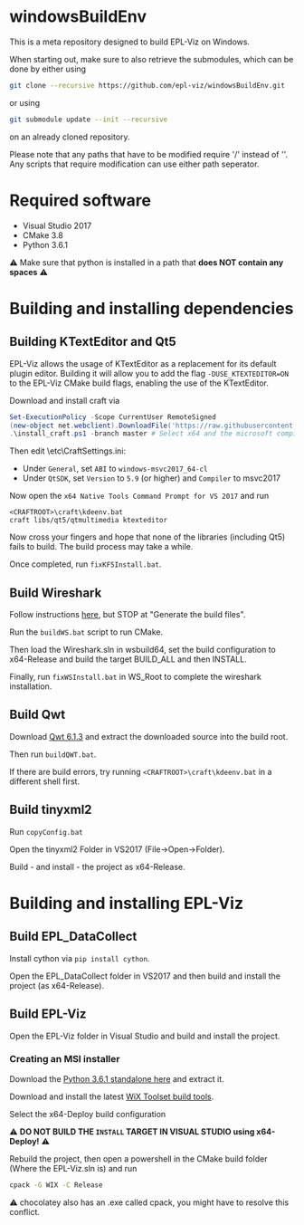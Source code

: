 # windowsBuildEnv

This is a meta repository designed to build EPL-Viz on Windows.

When starting out, make sure to also retrieve the submodules, which can be done by either using

```bash
git clone --recursive https://github.com/epl-viz/windowsBuildEnv.git
```

or using

```bash
git submodule update --init --recursive
```

on an already cloned repository.

Please note that any paths that have to be modified require '/' instead of '\'. Any scripts that require modification can use either path seperator.

# Required software

 - Visual Studio 2017
 - CMake 3.8
 - Python 3.6.1
 
:warning: Make sure that python is installed in a path that **does NOT contain any spaces** :warning:

# Building and installing dependencies

## Building KTextEditor and Qt5

EPL-Viz allows the usage of KTextEditor as a replacement for its default plugin editor. Building it will allow you to add the flag `-DUSE_KTEXTEDITOR=ON` to the EPL-Viz CMake build flags, enabling the use of the KTextEditor.

Download and install craft via
```ps1
Set-ExecutionPolicy -Scope CurrentUser RemoteSigned
(new-object net.webclient).DownloadFile('https://raw.githubusercontent.com/KDE/craft/master/setup/install_craft.ps1', (Get-Item -Path ".\" -Verbose).FullName + 'install_craft.ps1' )
.\install_craft.ps1 -branch master # Select x64 and the microsoft compiler
```

Then edit <CRAFTROOT>\etc\CraftSettings.ini:
  - Under `General`, set `ABI` to `windows-msvc2017_64-cl`
  - Under `QtSDK`, set `Version` to `5.9` (or higher) and `Compiler` to msvc2017

Now open the `x64 Native Tools Command Prompt for VS 2017` and run
```
<CRAFTROOT>\craft\kdeenv.bat
craft libs/qt5/qtmultimedia ktexteditor
```

Now cross your fingers and hope that none of the libraries (including Qt5) fails to build. The build process may take a while.

Once completed, run `fixKF5Install.bat`.
 
## Build Wireshark

Follow instructions [here](https://www.wireshark.org/docs/wsdg_html_chunked/ChSetupWin32.html), but STOP at "Generate the build files".

Run the `buildWS.bat` script to run CMake.

Then load the Wireshark.sln in wsbuild64, set the build configuration to x64-Release and build the target BUILD_ALL and then INSTALL.

Finally, run `fixWSInstall.bat` in WS_Root to complete the wireshark installation.

## Build Qwt

Download [Qwt 6.1.3](https://sourceforge.net/projects/qwt/files/qwt/6.1.3/) and extract the downloaded source into the build root.

Then run `buildQWT.bat`.

If there are build errors, try running `<CRAFTROOT>\craft\kdeenv.bat` in a different shell first.

## Build tinyxml2

Run `copyConfig.bat`

Open the tinyxml2 Folder in VS2017 (File->Open->Folder).

Build - and install - the project as x64-Release.

# Building and installing EPL-Viz

## Build EPL_DataCollect

Install cython via `pip install cython`.

Open the EPL_DataCollect folder in VS2017 and then build and install the project (as x64-Release).

## Build EPL-Viz

Open the EPL-Viz folder in Visual Studio and build and install the project.

### Creating an MSI installer

Download the [Python 3.6.1 standalone here](https://www.python.org/ftp/python/3.6.1/python-3.6.1-embed-amd64.zip) and extract it.

Download and install the latest [WiX Toolset build tools](http://wixtoolset.org/releases/).

Select the x64-Deploy build configuration

:warning: **DO NOT BUILD THE `INSTALL` TARGET IN VISUAL STUDIO using x64-Deploy!** :warning:

Rebuild the project, then open a powershell in the CMake build folder (Where the EPL-Viz.sln is) and run

```bash
cpack -G WIX -C Release
```

:warning: chocolatey also has an .exe called cpack, you might have to resolve this conflict.


